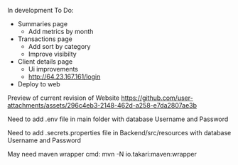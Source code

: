 In development
To Do:
- Summaries page
  - Add metrics by month
- Transactions page
  - Add sort by category
  - Improve visibilty
- Client details page
  - Ui improvements
  - http://64.23.167.161/login
- Deploy to web

Preview of current revision of Website
https://github.com/user-attachments/assets/296c4eb3-2148-462d-a258-e7da2807ae3b

Need to add .env file in main folder with database Username and Password

Need to add .secrets.properties file in Backend/src/resources with database Username and Password

May need maven wrapper cmd: mvn -N io.takari:maven:wrapper
